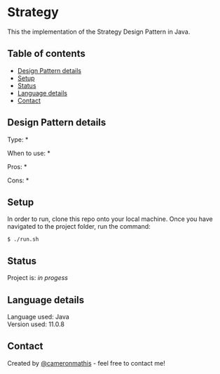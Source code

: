 # Strategy
This the implementation of the Strategy Design Pattern in Java.

## Table of contents
* [Design Pattern details](#Design-Pattern-details)
* [Setup](#setup)
* [Status](#status)
* [Language details](#Language-details)
* [Contact](#contact)

## Design Pattern details
Type:
* 

When to use:
* 

Pros:
* 

Cons:
* 

## Setup
In order to run, clone this repo onto your local machine. Once you have navigated to the project folder, run the command:

	$ ./run.sh

## Status
Project is: _in progess_

## Language details
Language used: Java </br>
Version used: 11.0.8

## Contact
Created by [@cameronmathis](https://github.com/cameronmathis/) - feel free to contact me!
